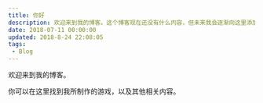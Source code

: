 ```yaml
---
title: 你好
description: 欢迎来到我的博客。这个博客现在还没有什么内容，但未来我会逐渐向这里添加我的作品。
date: 2018-07-11 00:00:00
updated: 2018-8-24 22:08:05
tags:
 - Blog
---
```


欢迎来到我的博客。

你可以在这里找到我所制作的游戏，以及其他相关内容。

